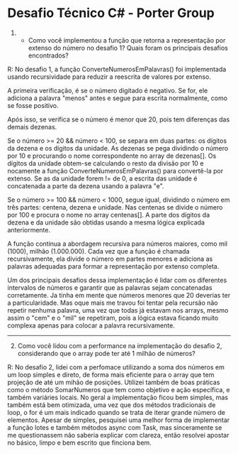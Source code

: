 # Desafio Técnico C# - Porter Group

1) - Como você implementou a função que retorna a representação por extenso
do número no desafio 1? Quais foram os principais desafios encontrados?

R: 
No desafio 1, a função ConverteNumerosEmPalavras() foi implementada usando recursividade para reduzir a reescrita de valores por extenso.

A primeira verificação, é se o número digitado é negativo. Se for, ele adiciona a palavra "menos" antes e segue para escrita normalmente, como se fosse positivo.

Após isso, se verifica se o número é menor que 20, pois tem diferenças das demais dezenas.

Se o número >= 20 && número < 100, se separa em duas partes: os dígitos da dezena e os dígitos da unidade. As dezenas se pega dividindo o número por 10 e procurando o nome correspondente no array de dezenas[]. Os dígitos da unidade obtem-se calculando o resto da divisão por 10 e nocamente a função ConverteNumerosEmPalavras() para convertê-la por extenso. Se as da unidade forem != de 0, a escrita das unidade é concatenada a parte da dezena usando a palavra "e".

Se o número >= 100 && número < 1000, segue igual, dividindo o número em três partes: centena, dezena e unidade. Nas centenas se divide o número por 100 e procura o nome no array centenas[]. A parte dos dígitos da dezena e da unidade são obtidas usando a mesma lógica explicada anteriormente.

A função continua a abordagem recursiva para números maiores, como mil (1000), milhão (1.000.000). Cada vez que a função é chamada recursivamente, ela divide o número em partes menores e adiciona as palavras adequadas para formar a representação por extenso completa.

Um dos principais desafios dessa implementação é lidar com os diferentes intervalos de números e garantir que as palavras sejam concatenadas corretamente. Ja tinha em mente que números menores que 20 deverias ter a particularidade. Mas oque mais me travou foi tentar pela recursão não repetir nenhuma palavra, uma vez que todas já estavam nos arrays, mesmo assim o "cem" e o "mil" se repetiram, pois a lógica estava ficando muito complexa apenas para colocar a palavra recursivamente.

-----------------------------------------------------------------------------------------------------------------------------------------------------------------------------------------

2) Como você lidou com a performance na implementação do desafio 2,
considerando que o array pode ter até 1 milhão de números?

R:
No desafio 2, lidei com a perfomace utilizando a soma dos números em um loop simples e direto, de forma mais eficiente para o array que tem projeção de até um mihão de posições.
Utilizei também de boas práticas como o método SomarNumeros que tem como objetivo e ação específica, e também variáries locais.
No geral a implementação ficou bem simples, mas também está bem otimizada, uma vez que dos métodos tradicionais de loop, o for é um mais indicado quando se trata de iterar grande número de elementos.
Apesar de simples, pesquisei uma melhor forma de implementar a função lotes e também métodos async com Task, mas sinceramente se me questionassem não saberia explicar com clareza, então resolvei apostar no básico, limpo e bem escrito que finciona bem.

